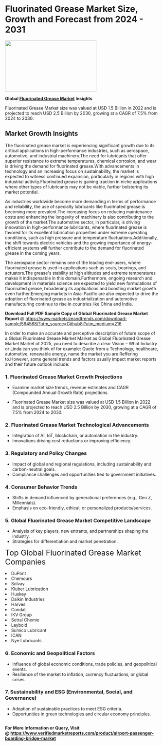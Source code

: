 <H1>Fluorinated Grease Market Size, Growth and Forecast from 2024 - 2031</H1><img class="aligncenter size-medium wp-image-584254" src="https://thirdeyenews.in/wp-content/uploads/2024/09/Global-Market-Research-300x168.jpeg" alt="" width="300" height="168" /><p><strong>Global&nbsp;<a href="https://www.marketsizeandtrends.com/download-sample/564568/?utm_source=Github8j?utm_medium=216">Fluorinated Grease Market</a> Insights</strong></p><p>Fluorinated Grease Market size was valued at USD 1.5 Billion in 2022 and is projected to reach USD 2.5 Billion by 2030, growing at a CAGR of 7.5% from 2024 to 2030.</p><p><h2>Market Growth Insights</h2> <p>The fluorinated grease market is experiencing significant growth due to its critical applications in high-performance industries, such as aerospace, automotive, and industrial machinery.The need for lubricants that offer superior resistance to extreme temperatures, chemical corrosion, and wear is driving the demand for fluorinated grease.With advancements in technology and an increasing focus on sustainability, the market is expected to witness continued expansion, particularly in regions with high industrial activity.Fluorinated grease is gaining traction in niche applications where other types of lubricants may not be viable, further bolstering its market potential.</p> <p>As industries worldwide become more demanding in terms of performance and reliability, the use of specialty lubricants like fluorinated grease is becoming more prevalent.The increasing focus on reducing maintenance costs and enhancing the longevity of machinery is also contributing to the growth of the market.The automotive sector, in particular, is driving innovation in high-performance lubricants, where fluorinated grease is favored for its excellent lubrication properties under extreme operating conditions, such as high pressure and temperature fluctuations.Additionally, the shift towards electric vehicles and the growing importance of energy-efficient systems will further contribute to the demand for fluorinated grease in the coming years.</p> <p>The aerospace sector remains one of the leading end-users, where fluorinated grease is used in applications such as seals, bearings, and actuators.The grease's stability at high altitudes and extreme temperatures makes it indispensable in this domain.Furthermore, ongoing research and development in materials science are expected to yield new formulations of fluorinated grease, broadening its applications and boosting market growth even further.Emerging markets in Asia-Pacific are also expected to drive the adoption of fluorinated grease as industrialization and automotive manufacturing continue to rise in countries like China and India.</p> <p><span class=""><strong>Download Full PDF Sample Copy of Global Fluorinated Grease Market Report</strong> @ <a href="https://www.marketsizeandtrends.com/download-sample/564568/?utm_source=Github8j?utm_medium=216" target="_blank">https://www.marketsizeandtrends.com/download-sample/564568/?utm_source=Github8j?utm_medium=216</a></span></p><p>In order to make an accurate and perceptive description of future scope of a Global&nbsp;Fluorinated Grease Market Market as Global&nbsp;Fluorinated Grease Market Market of 2025, you need to describe a clear Vision &ndash; What Industry or Linda can you think of for example: Quote from a Technology, healthcare, automotive, renewable energy, name the market you are Reffering to.However, some general trends and factors usually impact market reports and their future outlook include:</p><h3>1.&nbsp;<strong>Fluorinated Grease Market Growth Projections</strong></h3><ul><li>Examine market size trends, revenue estimates and CAGR (Compounded Annual Growth Rate) projections.</li><li><p>Fluorinated Grease Market size was valued at USD 1.5 Billion in 2022 and is projected to reach USD 2.5 Billion by 2030, growing at a CAGR of 7.5% from 2024 to 2030.</p></li></ul><h3>2.&nbsp;<strong>Fluorinated Grease Market Technological Advancements</strong></h3><ul><li>Integration of AI, IoT, blockchain, or automation in the industry.</li><li>Innovations driving cost reductions or improving efficiency.</li></ul><h3>3.&nbsp;<strong>Regulatory and Policy Changes</strong></h3><ul><li>Impact of global and regional regulations, including sustainability and carbon-neutral goals.</li><li>Compliance challenges and opportunities tied to government initiatives.</li></ul><h3>4.&nbsp;<strong>Consumer Behavior Trends</strong></h3><ul><li>Shifts in demand influenced by generational preferences (e.g., Gen Z, Millennials).</li><li>Emphasis on eco-friendly, ethical, or personalized products/services.</li></ul><h3>5.&nbsp;<strong>Global Fluorinated Grease Market Competitive Landscape</strong></h3><ul><li>Analysis of key players, new entrants, and partnerships shaping the industry.</li><li>Strategies for differentiation and market penetration.</li></ul><p data-pm-slice="1 1 []"><span style="color: inherit; font-family: inherit; font-size: 25px;">Top Global Fluorinated Grease Market Companies</span></p><div class="" data-test-id=""><p><li>DuPont</li><li> Chemours</li><li> Solvay</li><li> Kluber Lubrication</li><li> Huskey</li><li> Daikin Industries</li><li> Harves</li><li> Condat</li><li> IKV Group</li><li> Setral Chemie</li><li> Leybold</li><li> Sumico Lubricant</li><li> ICAN</li><li> Nye Lubricants</li></p></div><h3>6.&nbsp;<strong>Economic and Geopolitical Factors</strong></h3><ul><li>Influence of global economic conditions, trade policies, and geopolitical events.</li><li>Resilience of the market to inflation, currency fluctuations, or global crises.</li></ul><h3>7.&nbsp;<strong>Sustainability and ESG (Environmental, Social, and Governance)</strong></h3><ul><li>Adoption of sustainable practices to meet ESG criteria.</li><li>Opportunities in green technologies and circular economy principles.</li></ul><h2><strong style="font-size: 14px;">For More Information or Query, Visit @&nbsp;</strong><a style="background-color: #ffffff; font-size: 14px;" href="https://www.marketsizeandtrends.com/report/fluorinated-grease-market/" target="_blank">https://www.verifiedmarketreports.com/product/airport-passenger-boarding-bridge-market</a></h2>